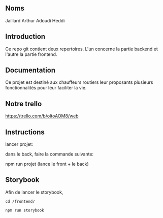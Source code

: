 
## Noms

Jaillard Arthur
Adoudi Heddi



## Introduction

Ce repo git contient deux repertoires. L'un concerne la partie backend et l'autre la partie frontend.


## Documentation

Ce projet est destiné aux chauffeurs routiers leur proposants plusieurs fonctionnalités pour leur faciliter la vie.

## Notre trello

https://trello.com/b/oltoAOM8/web


## Instructions

lancer projet:

dans le back, faire la commande suivante:

npm run projet (lance le front + le back)


## Storybook

Afin de lancer le storybook, 

    cd /frontend/

    npm run storybook


